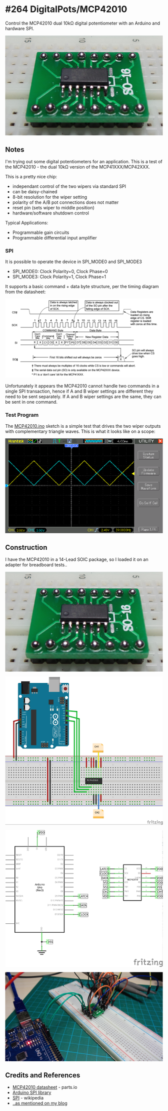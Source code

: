 # #264 DigitalPots/MCP42010

Control the MCP42010 dual 10kΩ digital potentiometer with an Arduino and hardware SPI.

![Build](./assets/MCP42010_build.jpg?raw=true)


## Notes

I'm trying out some digital potentiometers for an application.
This is a test of the MCP42010 - the dual 10kΩ version of the MCP41XXX/MCP42XXX.

This is a pretty nice chip:

* independant control of the two wipers via standard SPI
* can be daisy-chained
* 8-bit resolution for the wiper setting
* polarity of the A/B pot connections does not matter
* reset pin (sets wiper to middle position)
* hardware/software shutdown control

Typical Applications:

* Programmable gain circuits
* Programmable differential input amplifier


### SPI

It is possible to operate the device in SPI_MODE0 and SPI_MODE3

* SPI_MODE0: Clock Polarity=0, Clock Phase=0
* SPI_MODE3: Clock Polarity=1, Clock Phase=1

It supports a basic command + data byte structure, per the timing diagram from the datasheet:

![spi_timing](./assets/spi_timing.png?raw=true)

Unfortunately it appears the MCP42010 cannot handle two commands in a single SPI transaction,
hence if A and B wiper settings are different they need to be sent separately.
If A and B wiper settings are the same, they can be sent in one command.

### Test Program

The [MCP42010.ino](./MCP42010.ino) sketch is a simple test that drives the two wiper outputs with complementary triangle waves.
This is what it looks like on a scope:

![scope](./assets/scope.gif?raw=true)


## Construction

I have the MCP42010 in a 14-Lead SOIC package, so I loaded it on an adapter for breadboard tests..

![Build](./assets/MCP42010_build.jpg?raw=true)

![Breadboard](./assets/MCP42010_bb.jpg?raw=true)

![Schematic](./assets/MCP42010_schematic.jpg?raw=true)

![MCP42010_breadboard](./assets/MCP42010_breadboard.jpg?raw=true)


## Credits and References

* [MCP42010 datasheet](http://parts.io/detail/1372149/MCP42010-I%2FSL) - parts.io
* [Arduino SPI library](https://www.arduino.cc/en/Reference/SPI)
* [SPI](https://en.wikipedia.org/wiki/Serial_Peripheral_Interface_Bus) - wikipedia
* [..as mentioned on my blog](https://blog.tardate.com/2017/04/leap264-mcp42010-digital-pot.html)
